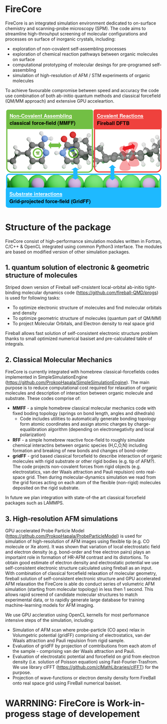 # FireCore

FireCore is an integrated simulation environment dedicated to on-surface chemistry and scanning-probe microscopy (SPM). The code aims to streamline high-throuhput screening of molecular configurations and processes on surface of inorganic crystals, including:

* exploration of non-covalent self-assembling processes
* exploration of chemical reaction pathways between organic molecules on surface
* computational prototyping of molecular desings for pre-programed self-assembling
* simulation of high-resolution of AFM / STM experiments of organic molecules

To achieve favourable compromise between speed and accuracy the code use combination of both ab-initio quantum methods and classical forcefield (QM/MM approach) and extensive GPU acceleartion.

![Schematic illustration of different aspects of on-surface chemistry simulations, and methods used for their efficient description.](Software_Schematic.png?raw=true "Schematic illustration of different aspects of on-surface chemistry simulations, and methods used for their efficient description.")

# Structure of the package

FireCore consist of high-performance simulation modules written in Fortran, C/C++ & OpenCL integrated using common Python3 interface. The modules are based on modified version of other simulation packages.

## 1. quantum solution of electronic & geometric structure of molecules

Striped down version of Fireball self-cnsistent local-orbital ab-initio tight-binding molecular dynamics code (https://github.com/fireball-QMD/progs) is used for following tasks:

* To optimize electronic structure of molecules and find molecular orbitals and density
* To optimize geometric structure of molecules (quantum part of QM/MM)
* To project Molecular Orbitals, and Electron density to real space grid

Fireball allows fast solution of self-consistent electronic structure problem thanks to small optimized numerical basiset and pre-calculated table of integrals.

## 2. Classical Molecular Mechanics

FireCore is currently integrated with homebrew classical-forcefields codes implemented in SimpleSimulationEngine (https://github.com/ProkopHapala/SimpleSimulationEngine). The main purpose is to reduce computational cost required for relaxation of organic molecules and description of interaction between organic molecule and substrate. These codes comprise of:

* **MMFF** - a simple homebrew classical molecular mechanics code with fixed boding topology (springs on bond length, angles and dihedrals)
    *  Code includes utilities to automatically generate bonding topology form atomic coordinates and assign atomic charges by charge-equalibration algorithm (depending on electronegativity and local polarization) 
* **RFF** - a simple homebrew reactive foce-field to roughly simulate chemical interactins between organic species (H,C,O,N) including formation and breaking of new bonds and changes of bond-order
* **gridFF** - grid based classical forcefield to describe interaction of organic molecules with rigid substrate or other rigid bodies (e.g. tip of AFM?). The code projects non-covalent forces from rigid objects (e.g. electrostatics, van der Waals attraction and Pauli repulsion) onto real-space grid. Then during molecular-dynamics simulation we read from the grid forces acting on each atom of the flexible (non-rigid) molecules deposited on the rigid substrate.

In future we plan integration with state-of-the art classical forcefield packages such as LAMMPS.

## 3. High-resolution AFM simulations

GPU accelerated Probe Particle Model (https://github.com/ProkopHapala/ProbeParticleModel) is used for simulation of high-resolution of AFM images using flexible tip (e.g. CO molecule or Xe atom). It was shown that variation of local electrostatic field and electron density (e.g. bond-order and free electron pairs) plays an importaint role in formation of HR-AFM contrast and its distortions. To obtain good estimate of electron density and electrostatic potential we use self-consistent electronic structure calculated using fireball as an input. With combination of classical forcefield relaxation of molecular geometry, fireball solution of self-consistent electronic structure and GPU accelerated AFM relaxation the FireCore is able do conduct series of volumetric AFM simulation (starting from molecular topology) in less then 1 second. This allows rapid screend of candidate molecular structures to match experimental data, or to rapidly generate large database for training machine-learning models for AFM imaging.

We use GPU accleration using OpenCL kernells for most performance intensive steps of the simulation, including:

* Simulation of AFM scan where probe-particle (CO apex) relax in Volumgetric potential (gridFF) comprising of electrostatics, van der Waals attraction and Pauli repulsion from rigid sample.
* Evaluation of gridFF by projection of comtributions from each atom of the sample - comprising van der Waals attraction and Pauli.
* Evaluation of electrostatic potential and forcefield on grid from electron density (i.e. solution of Poisson equation) using Fast-Fourier-Trasfrom. We use library clFFT (https://github.com/clMathLibraries/clFFT) for the purpose.
* Projection of wave-functions or electron density density form FireBall onto real space grid using FireBall numerical basiset. 
# WARRNING: FireCore is Work-in-progess stage of developement

